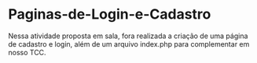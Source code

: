 # Paginas-de-Login-e-Cadastro
Nessa atividade proposta em sala, fora realizada a criação de uma página de cadastro e login, além de um arquivo index.php para complementar em nosso TCC.
